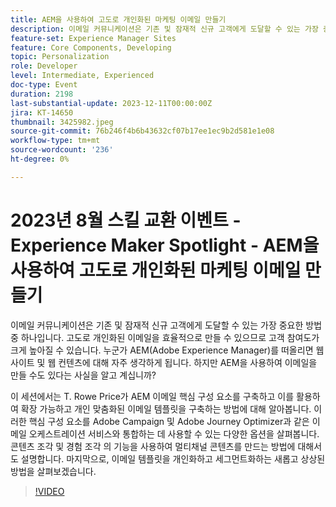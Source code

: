 ```yaml
---
title: AEM을 사용하여 고도로 개인화된 마케팅 이메일 만들기
description: 이메일 커뮤니케이션은 기존 및 잠재적 신규 고객에게 도달할 수 있는 가장 중요한 방법 중 하나입니다. 고도로 개인화된 이메일을 효율적으로 만들 수 있으므로 고객 참여도가 크게 높아질 수 있습니다. 누군가 AEM(Adobe Experience Manager)를 떠올리면 웹 사이트 및 웹 컨텐츠에 대해 자주 생각하게 됩니다. 하지만 AEM을 사용하여 이메일을 만들 수도 있다는 사실을 알고 계십니까
feature-set: Experience Manager Sites
feature: Core Components, Developing
topic: Personalization
role: Developer
level: Intermediate, Experienced
doc-type: Event
duration: 2198
last-substantial-update: 2023-12-11T00:00:00Z
jira: KT-14650
thumbnail: 3425982.jpeg
source-git-commit: 76b246f4b6b43632cf07b17ee1ec9b2d581e1e08
workflow-type: tm+mt
source-wordcount: '236'
ht-degree: 0%

---
```



# 2023년 8월 스킬 교환 이벤트 - Experience Maker Spotlight - AEM을 사용하여 고도로 개인화된 마케팅 이메일 만들기

이메일 커뮤니케이션은 기존 및 잠재적 신규 고객에게 도달할 수 있는 가장 중요한 방법 중 하나입니다. 고도로 개인화된 이메일을 효율적으로 만들 수 있으므로 고객 참여도가 크게 높아질 수 있습니다. 누군가 AEM(Adobe Experience Manager)를 떠올리면 웹 사이트 및 웹 컨텐츠에 대해 자주 생각하게 됩니다. 하지만 AEM을 사용하여 이메일을 만들 수도 있다는 사실을 알고 계십니까?

이 세션에서는 T. Rowe Price가 AEM 이메일 핵심 구성 요소를 구축하고 이를 활용하여 확장 가능하고 개인 맞춤화된 이메일 템플릿을 구축하는 방법에 대해 알아봅니다. 이러한 핵심 구성 요소를 Adobe Campaign 및 Adobe Journey Optimizer과 같은 이메일 오케스트레이션 서비스와 통합하는 데 사용할 수 있는 다양한 옵션을 살펴봅니다. 콘텐츠 조각 및 경험 조각 의 기능을 사용하여 멀티채널 콘텐츠를 만드는 방법에 대해서도 설명합니다. 마지막으로, 이메일 템플릿을 개인화하고 세그먼트화하는 새롭고 상상된 방법을 살펴보겠습니다.

>[!VIDEO](https://video.tv.adobe.com/v/3425982/?learn=on)
